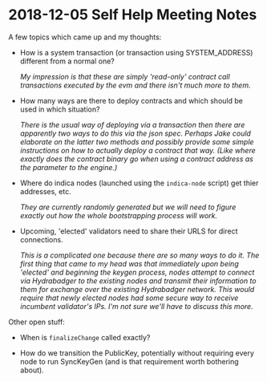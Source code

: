# 2018-12-05 Self Help Meeting Notes

A few topics which came up and my thoughts:

* How is a system transaction (or transaction using SYSTEM_ADDRESS) different
  from a normal one?

	*My impression is that these are simply 'read-only' contract call
	transactions executed by the evm and there isn't much more to them.*

* How many ways are there to deploy contracts and which should be used in
  which situation?

	*There is the usual way of deploying via a transaction then there are
	apparently two ways to do this via the json spec. Perhaps Jake could
	elaborate on the latter two methods and possibly provide some simple
	instructions on how to actually deploy a contract that way. (Like where
	exactly does the contract binary go when using a contract address as the
	parameter to the engine.)*

* Where do indica nodes (launched using the `indica-node` script) get thier
  addresses, etc.

    *They are currently randomly generated but we will need to figure exactly
    out how the whole bootstrapping process will work.*

* Upcoming, 'elected' validators need to share their URLS for direct connections.

	*This is a complicated one because there are so many ways to do it. The
	first thing that came to my head was that immediately upon being 'elected'
	and beginning the keygen process, nodes attempt to connect via Hydrabadger
	to the existing nodes and transmit their information to them for exchange
	over the existing Hydrabadger network. This would require that newly
	elected nodes had some secure way to receive incumbent validator's IPs.
	I'm not sure we'll have to discuss this more.*


Other open stuff:

* When is `finalizeChange` called exactly?

* How do we transition the PublicKey, potentially without requiring every node
  to run SyncKeyGen (and is that requirement worth bothering about).